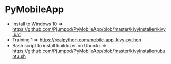 # PyMobileApp

* Install to Windows 10 => https://github.com/Pjumpod/PyMobileApp/blob/master/kivyInstaller/kivy.bat
* Training 1 => https://realpython.com/mobile-app-kivy-python
* Bash script to install buildozer on Ubuntu. => https://github.com/Pjumpod/PyMobileApp/blob/master/kivyInstaller/ubuntu.sh
